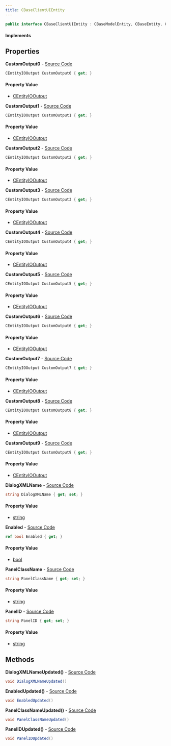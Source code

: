 ```yaml
---
title: CBaseClientUIEntity
---
```


```csharp
public interface CBaseClientUIEntity : CBaseModelEntity, CBaseEntity, CEntityInstance, ISchemaClass<CEntityInstance>, ISchemaClass<CBaseEntity>, ISchemaClass<CBaseModelEntity>, ISchemaClass<CBaseClientUIEntity>, ISchemaField, ISchemaClass, INativeHandle
```

#### Implements

## Properties

**CustomOutput0** - [Source Code](https://github.com/swiftly-solution/swiftlys2/blob/main/managed/src/SwiftlyS2.Generated/Schemas/Interfaces/CBaseClientUIEntity.cs#L24)

```csharp
CEntityIOOutput CustomOutput0 { get; }
```

#### Property Value

- [CEntityIOOutput](/docs/api/shared/schemadefinitions/centityiooutput)

**CustomOutput1** - [Source Code](https://github.com/swiftly-solution/swiftlys2/blob/main/managed/src/SwiftlyS2.Generated/Schemas/Interfaces/CBaseClientUIEntity.cs#L26)

```csharp
CEntityIOOutput CustomOutput1 { get; }
```

#### Property Value

- [CEntityIOOutput](/docs/api/shared/schemadefinitions/centityiooutput)

**CustomOutput2** - [Source Code](https://github.com/swiftly-solution/swiftlys2/blob/main/managed/src/SwiftlyS2.Generated/Schemas/Interfaces/CBaseClientUIEntity.cs#L28)

```csharp
CEntityIOOutput CustomOutput2 { get; }
```

#### Property Value

- [CEntityIOOutput](/docs/api/shared/schemadefinitions/centityiooutput)

**CustomOutput3** - [Source Code](https://github.com/swiftly-solution/swiftlys2/blob/main/managed/src/SwiftlyS2.Generated/Schemas/Interfaces/CBaseClientUIEntity.cs#L30)

```csharp
CEntityIOOutput CustomOutput3 { get; }
```

#### Property Value

- [CEntityIOOutput](/docs/api/shared/schemadefinitions/centityiooutput)

**CustomOutput4** - [Source Code](https://github.com/swiftly-solution/swiftlys2/blob/main/managed/src/SwiftlyS2.Generated/Schemas/Interfaces/CBaseClientUIEntity.cs#L32)

```csharp
CEntityIOOutput CustomOutput4 { get; }
```

#### Property Value

- [CEntityIOOutput](/docs/api/shared/schemadefinitions/centityiooutput)

**CustomOutput5** - [Source Code](https://github.com/swiftly-solution/swiftlys2/blob/main/managed/src/SwiftlyS2.Generated/Schemas/Interfaces/CBaseClientUIEntity.cs#L34)

```csharp
CEntityIOOutput CustomOutput5 { get; }
```

#### Property Value

- [CEntityIOOutput](/docs/api/shared/schemadefinitions/centityiooutput)

**CustomOutput6** - [Source Code](https://github.com/swiftly-solution/swiftlys2/blob/main/managed/src/SwiftlyS2.Generated/Schemas/Interfaces/CBaseClientUIEntity.cs#L36)

```csharp
CEntityIOOutput CustomOutput6 { get; }
```

#### Property Value

- [CEntityIOOutput](/docs/api/shared/schemadefinitions/centityiooutput)

**CustomOutput7** - [Source Code](https://github.com/swiftly-solution/swiftlys2/blob/main/managed/src/SwiftlyS2.Generated/Schemas/Interfaces/CBaseClientUIEntity.cs#L38)

```csharp
CEntityIOOutput CustomOutput7 { get; }
```

#### Property Value

- [CEntityIOOutput](/docs/api/shared/schemadefinitions/centityiooutput)

**CustomOutput8** - [Source Code](https://github.com/swiftly-solution/swiftlys2/blob/main/managed/src/SwiftlyS2.Generated/Schemas/Interfaces/CBaseClientUIEntity.cs#L40)

```csharp
CEntityIOOutput CustomOutput8 { get; }
```

#### Property Value

- [CEntityIOOutput](/docs/api/shared/schemadefinitions/centityiooutput)

**CustomOutput9** - [Source Code](https://github.com/swiftly-solution/swiftlys2/blob/main/managed/src/SwiftlyS2.Generated/Schemas/Interfaces/CBaseClientUIEntity.cs#L42)

```csharp
CEntityIOOutput CustomOutput9 { get; }
```

#### Property Value

- [CEntityIOOutput](/docs/api/shared/schemadefinitions/centityiooutput)

**DialogXMLName** - [Source Code](https://github.com/swiftly-solution/swiftlys2/blob/main/managed/src/SwiftlyS2.Generated/Schemas/Interfaces/CBaseClientUIEntity.cs#L18)

```csharp
string DialogXMLName { get; set; }
```

#### Property Value

- [string](https://learn.microsoft.com/dotnet/api/system.string)

**Enabled** - [Source Code](https://github.com/swiftly-solution/swiftlys2/blob/main/managed/src/SwiftlyS2.Generated/Schemas/Interfaces/CBaseClientUIEntity.cs#L16)

```csharp
ref bool Enabled { get; }
```

#### Property Value

- [bool](https://learn.microsoft.com/dotnet/api/system.boolean)

**PanelClassName** - [Source Code](https://github.com/swiftly-solution/swiftlys2/blob/main/managed/src/SwiftlyS2.Generated/Schemas/Interfaces/CBaseClientUIEntity.cs#L20)

```csharp
string PanelClassName { get; set; }
```

#### Property Value

- [string](https://learn.microsoft.com/dotnet/api/system.string)

**PanelID** - [Source Code](https://github.com/swiftly-solution/swiftlys2/blob/main/managed/src/SwiftlyS2.Generated/Schemas/Interfaces/CBaseClientUIEntity.cs#L22)

```csharp
string PanelID { get; set; }
```

#### Property Value

- [string](https://learn.microsoft.com/dotnet/api/system.string)

## Methods

**DialogXMLNameUpdated()** - [Source Code](https://github.com/swiftly-solution/swiftlys2/blob/main/managed/src/SwiftlyS2.Generated/Schemas/Interfaces/CBaseClientUIEntity.cs#L45)

```csharp
void DialogXMLNameUpdated()
```

**EnabledUpdated()** - [Source Code](https://github.com/swiftly-solution/swiftlys2/blob/main/managed/src/SwiftlyS2.Generated/Schemas/Interfaces/CBaseClientUIEntity.cs#L44)

```csharp
void EnabledUpdated()
```

**PanelClassNameUpdated()** - [Source Code](https://github.com/swiftly-solution/swiftlys2/blob/main/managed/src/SwiftlyS2.Generated/Schemas/Interfaces/CBaseClientUIEntity.cs#L46)

```csharp
void PanelClassNameUpdated()
```

**PanelIDUpdated()** - [Source Code](https://github.com/swiftly-solution/swiftlys2/blob/main/managed/src/SwiftlyS2.Generated/Schemas/Interfaces/CBaseClientUIEntity.cs#L47)

```csharp
void PanelIDUpdated()
```

